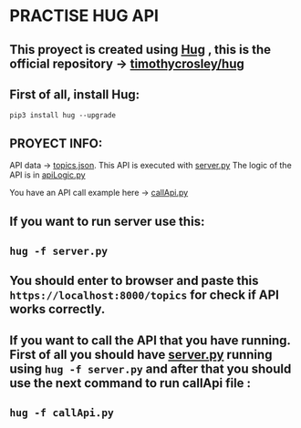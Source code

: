 
# PRACTISE HUG API
## This proyect is created using [Hug](http://www.hug.rest/) , this is the official repository -> [timothycrosley/hug](https://github.com/timothycrosley/hug)
## First of all, install Hug:
`pip3 install hug --upgrade`

## PROYECT INFO:
API data -> [topics.json](https://github.com/batichico/praticeHugAPI/blob/master/martiApi/jsons/topics.json). 
This API is executed with [server.py](https://github.com/batichico/praticeHugAPI/blob/master/martiApi/server.py)
The logic of the API is in [apiLogic.py](https://github.com/batichico/praticeHugAPI/blob/master/martiApi/apiLogic.py) 

You have an API call example here -> [callApi.py](https://github.com/batichico/praticeHugAPI/blob/master/martiApi/callApi.py)

## If you want to run server use this:
## `hug -f server.py`

## You should enter to browser and paste this `https://localhost:8000/topics` for check if API works correctly. 

## If you want to call the API that you have running. First of all you should have [server.py](https://github.com/batichico/praticeHugAPI/blob/master/martiApi/server.py) running using `hug -f server.py` and after that you should use the next command to run callApi file :
## `hug -f callApi.py`
